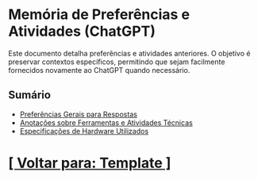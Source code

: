 # Memória de Preferências e Atividades (ChatGPT)

Este documento detalha preferências e atividades anteriores. O objetivo é preservar contextos específicos, permitindo que sejam facilmente fornecidos novamente ao ChatGPT quando necessário.

## Sumário

- [Preferências Gerais para Respostas](./2-preferencias-gerais-respostas.md)
- [Anotações sobre Ferramentas e Atividades Técnicas](./3-anotacoes-ferramentas-atividades-tecnicas.md)
- [Especificações de Hardware Utilizados](./4-especificacoes-hardware-utilizados.md)

# [[ Voltar para: Template ]](../../template.md)